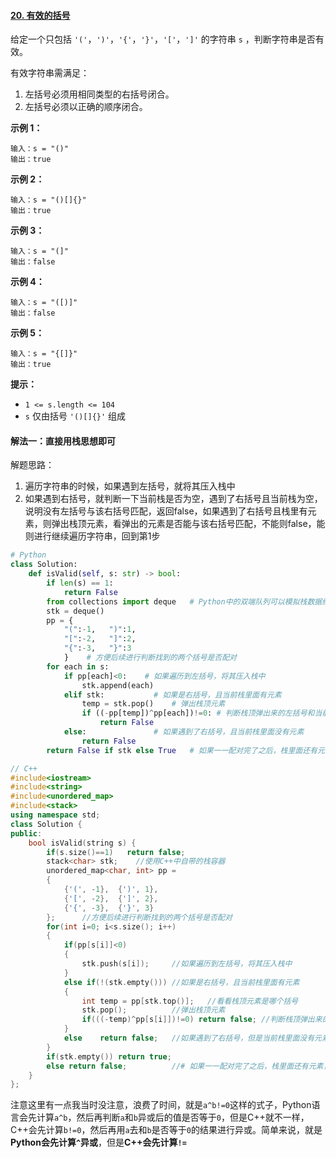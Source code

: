 #### [20. 有效的括号](https://leetcode-cn.com/problems/valid-parentheses/)

给定一个只包括 `'('`，`')'`，`'{'`，`'}'`，`'['`，`']'` 的字符串 `s` ，判断字符串是否有效。

有效字符串需满足：

1. 左括号必须用相同类型的右括号闭合。
2. 左括号必须以正确的顺序闭合。

**示例 1：**

```
输入：s = "()"
输出：true
```

**示例 2：**

```
输入：s = "()[]{}"
输出：true
```

**示例 3：**

```
输入：s = "(]"
输出：false
```

**示例 4：**

```
输入：s = "([)]"
输出：false
```

**示例 5：**

```
输入：s = "{[]}"
输出：true
```

**提示：**

- `1 <= s.length <= 104`
- `s` 仅由括号 `'()[]{}'` 组成

#### 解法一：直接用栈思想即可

解题思路：

1. 遍历字符串的时候，如果遇到左括号，就将其压入栈中
2. 如果遇到右括号，就判断一下当前栈是否为空，遇到了右括号且当前栈为空，说明没有左括号与该右括号匹配，返回false，如果遇到了右括号且栈里有元素，则弹出栈顶元素，看弹出的元素是否能与该右括号匹配，不能则false，能则进行继续遍历字符串，回到第1步

```python
# Python
class Solution:
    def isValid(self, s: str) -> bool:
        if len(s) == 1:
            return False
        from collections import deque   # Python中的双端队列可以模拟栈数据结构
        stk = deque()
        pp = {
            "(":-1,   ")":1,
            "[":-2,   "]":2,
            "{":-3,   "}":3
            }    # 方便后续进行判断找到的两个括号是否配对
        for each in s:
            if pp[each]<0:    # 如果遍历到左括号，将其压入栈中
                stk.append(each)
            elif stk:           # 如果是右括号，且当前栈里面有元素
                temp = stk.pop()    # 弹出栈顶元素
                if ((-pp[temp])^pp[each])!=0: # 判断栈顶弹出来的左括号和当前的右括号是不是一对
                    return False
            else:               # 如果遇到了右括号，且当前栈里面没有元素
                return False
        return False if stk else True   # 如果一一配对完了之后，栈里面还有元素，则False
```

```C++
// C++
#include<iostream>
#include<string>
#include<unordered_map>
#include<stack>
using namespace std;
class Solution {
public:
    bool isValid(string s) {
        if(s.size()==1)   return false;
        stack<char> stk;    //使用C++中自带的栈容器
        unordered_map<char, int> pp = 
        {
            {'(', -1},  {')', 1},
            {'[', -2},  {']', 2},
            {'{', -3},  {'}', 3}
        };      //方便后续进行判断找到的两个括号是否配对
        for(int i=0; i<s.size(); i++)
        {   
            if(pp[s[i]]<0)
            {
                stk.push(s[i]);     //如果遍历到左括号，将其压入栈中
            }
            else if(!(stk.empty())) //如果是右括号，且当前栈里面有元素
            {
                int temp = pp[stk.top()];   //看看栈顶元素是哪个括号
                stk.pop();          //弹出栈顶元素
                if(((-temp)^pp[s[i]])!=0) return false; //判断栈顶弹出来的左括号和当前的右括号是不是一对
            }
            else    return false;   //如果遇到了右括号，但是当前栈里面没有元素，则返回false
        }
        if(stk.empty()) return true;    
        else return false;          //# 如果一一配对完了之后，栈里面还有元素，则False
    }
};
```

注意这里有一点我当时没注意，浪费了时间，就是`a^b!=0`这样的式子，Python语言会先计算`a^b`，然后再判断`a`和`b`异或后的值是否等于`0`，但是C++就不一样，C++会先计算`b!=0`，然后再用`a`去和`b`是否等于`0`的结果进行异或。简单来说，就是**Python会先计算`^`异或**，但是**C++会先计算`!=`**

